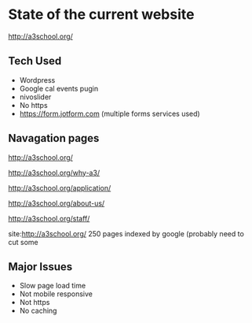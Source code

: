 # State of the current website

http://a3school.org/

## Tech Used

* Wordpress
* Google cal events pugin
* nivoslider
* No https
* https://form.jotform.com (multiple forms services used)

## Navagation pages
http://a3school.org/

http://a3school.org/why-a3/

http://a3school.org/application/

http://a3school.org/about-us/

http://a3school.org/staff/

site:http://a3school.org/ 250 pages indexed by google (probably need to cut some

## Major Issues

* Slow page load time
* Not mobile responsive
* Not https
* No caching
